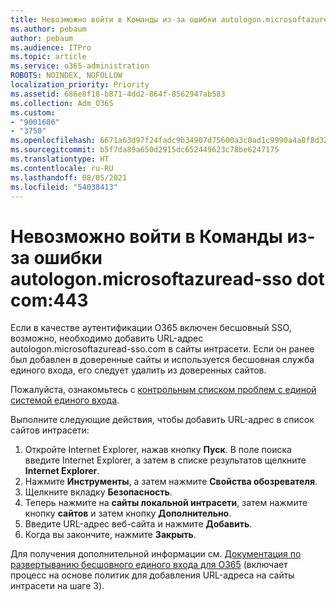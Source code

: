 ```yaml
---
title: Невозможно войти в Команды из-за ошибки autologon.microsoftazuread-sso.com:443
ms.author: pebaum
author: pebaum
ms.audience: ITPro
ms.topic: article
ms.service: o365-administration
ROBOTS: NOINDEX, NOFOLLOW
localization_priority: Priority
ms.assetid: 686e8f18-b871-4dd2-864f-8562947ab583
ms.collection: Adm_O365
ms.custom:
- "9001686"
- "3750"
ms.openlocfilehash: 6671a63d97f24fadc9b34907d75600a3c0ad1c9990a4a8f8d32034c11e8a952e
ms.sourcegitcommit: b5f7da89a650d2915dc652449623c78be6247175
ms.translationtype: HT
ms.contentlocale: ru-RU
ms.lasthandoff: 08/05/2021
ms.locfileid: "54038413"
---
```

# <a name="unable-to-log-into-teams-due-to-error-autologonmicrosoftazuread-sso-dot-com443"></a>Невозможно войти в Команды из-за ошибки autologon.microsoftazuread-sso dot com:443

Если в качестве аутентификации O365 включен бесшовный SSO, возможно, необходимо добавить URL-адрес autologon.microsoftazuread-sso.com в сайты интрасети.  Если он ранее был добавлен в доверенные сайты и используется бесшовная служба единого входа, его следует удалить из доверенных сайтов.

Пожалуйста, ознакомьтесь с [контрольным списком проблем с единой системой единого входа](https://docs.microsoft.com/azure/active-directory/hybrid/tshoot-connect-sso#troubleshooting-checklist).

Выполните следующие действия, чтобы добавить URL-адрес в список сайтов интрасети:

1. Откройте Internet Explorer, нажав кнопку **Пуск**. В поле поиска введите Internet Explorer, а затем в списке результатов щелкните **Internet Explorer**.
2. Нажмите **Инструменты**, а затем нажмите **Свойства обозревателя**.
3. Щелкните вкладку **Безопасность**.
4. Теперь нажмите на **сайты локальной интрасети**, затем нажмите кнопку **сайтов** и затем кнопку **Дополнительно**.
5. Введите URL-адрес веб-сайта и нажмите **Добавить**.
6. Когда вы закончите, нажмите **Закрыть**.

Для получения дополнительной информации см. [Документация по развертыванию бесшовного единого входа для O365](https://docs.microsoft.com/azure/active-directory/hybrid/how-to-connect-sso-quick-start) (включает процесс на основе политик для добавления URL-адреса на сайты интрасети на шаге 3).
